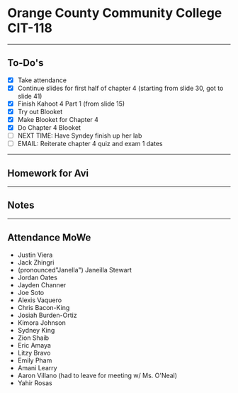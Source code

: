 # Orange County Community College CIT-118

---

## To-Do's

- [x] Take attendance
- [x] Continue slides for first half of chapter 4 (starting from slide 30, got to slide 41)
- [x] Finish Kahoot 4 Part 1 (from slide 15)
- [x] Try out Blooket
- [x] Make Blooket for Chapter 4
- [x] Do Chapter 4 Blooket
- [ ] NEXT TIME: Have Syndey finish up her lab
- [ ] EMAIL: Reiterate chapter 4 quiz and exam 1 dates

---

## Homework for Avi

---

## Notes

---

## Attendance MoWe

- Justin Viera
- Jack Zhingri
- (pronounced"Janella") Janeilla Stewart
- Jordan Oates
- Jayden Channer
- Joe Soto
- Alexis Vaquero
- Chris Bacon-King
- Josiah Burden-Ortiz
- Kimora Johnson
- Sydney King
- Zion Shaib
- Eric Amaya
- Litzy Bravo
- Emily Pham
- Amani Learry
- Aaron Villano (had to leave for meeting w/ Ms. O'Neal)
- Yahir Rosas